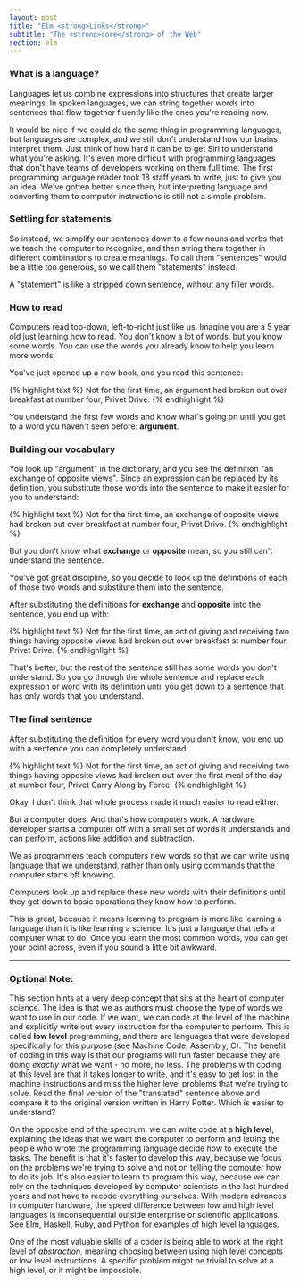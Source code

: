 ```yaml
---
layout: post
title: "Elm <strong>Links</strong>"
subtitle: "The <strong>core</strong> of the Web"
section: elm
---
```


### What is a language?

Languages let us combine expressions into structures that create larger meanings. In spoken languages, we can string together words into sentences that flow together fluently like the ones you're reading now.

It would be nice if we could do the same thing in programming languages, but languages are complex, and we still don't understand how our brains interpret them. Just think of how hard it can be to get Siri to understand what you're asking. It's even more difficult with programming languages that don't have teams of developers working on them full time. The first programming language reader took 18 staff years to write, just to give you an idea. We've gotten better since then, but interpreting language and converting them to computer instructions is still not a simple problem.

### Settling for statements

So instead, we simplify our sentences down to a few nouns and verbs that we teach the computer to recognize, and then string them together in different combinations to create meanings. To call them "sentences" would be a little too generous, so we call them "statements" instead.

A "statement" is like a stripped down sentence, without any filler words.

### How to read

Computers read top-down, left-to-right just like us. Imagine you are a 5 year old just learning how to read. You don't know a lot of words, but you know some words. You can use the words you already know to help you learn more words.

You've just opened up a new book, and you read this sentence:

{% highlight text %}
Not for the first time, an argument had broken out over breakfast at number four, Privet Drive.
{% endhighlight %}

You understand the first few words and know what's going on until you get to a word you haven't seen before: **argument**.

### Building our vocabulary

You look up "argument" in the dictionary, and you see the definition "an exchange of opposite views". Since an expression can be replaced by its definition, you substitute those words into the sentence to make it easier for you to understand:

{% highlight text %}
Not for the first time, an exchange of opposite views had broken out over breakfast at number four, Privet Drive.
{% endhighlight %}

But you don't know what **exchange** or **opposite** mean, so you still can't understand the sentence.

You've got great discipline, so you decide to look up the definitions of each of those two words and substitute them into the sentence.

After substituting the definitions for **exchange** and **opposite** into the sentence, you end up with:

{% highlight text %}
Not for the first time, an act of giving and receiving two things having opposite views had broken out over breakfast at number four, Privet Drive.
{% endhighlight %}

That's better, but the rest of the sentence still has some words you don't understand. So you go through the whole sentence and replace each expression or word with its definition until you get down to a sentence that has only words that you understand.

### The final sentence

After substituting the definition for every word you don't know, you end up with a sentence you can completely understand:

{% highlight text %}
Not for the first time, an act of giving and receiving two things having opposite views had broken out over the first meal of the day at number four, Privet Carry Along by Force.
{% endhighlight %}

Okay, I don't think that whole process made it much easier to read either.

But a computer does. And that's how computers work. A hardware developer starts a computer off with a small set of words it understands and can perform, actions like addition and subtraction.

We as programmers teach computers new words so that we can write using language that we understand, rather than only using commands that the computer starts off knowing.

Computers look up and replace these new words with their definitions until they get down to basic operations they know how to perform.

This is great, because it means learning to program is more like learning a language than it is like learning a science. It's just a language that tells a computer what to do. Once you learn the most common words, you can get your point across, even if you sound a little bit awkward.

------

### Optional Note:

This section hints at a very deep concept that sits at the heart of computer science. The idea is that we as authors must choose the type of words we want to use in our code. If we want, we can code at the level of the machine and explicitly write out every instruction for the computer to perform. This is called **low level** programming, and there are languages that were developed specifically for this purpose (see Machine Code, Assembly, C). The benefit of coding in this way is that our programs will run faster because they are doing *exactly* what we want - no more, no less. The problems with coding at this level are that it takes longer to write, and it's easy to get lost in the machine instructions and miss the higher level problems that we're trying to solve. Read the final version of the "translated" sentence above and compare it to the original version written in Harry Potter. Which is easier to understand?

On the opposite end of the spectrum, we can write code at a **high level**, explaining the ideas that we want the computer to perform and letting the people who wrote the programming language decide how to execute the tasks. The benefit is that it's faster to develop this way, because we focus on the problems we're trying to solve and not on telling the computer how to do its job. It's also easier to learn to program this way, because we can rely on the techniques developed by computer scientists in the last hundred years and not have to recode everything ourselves. With modern advances in computer hardware, the speed difference between low and high level languages is inconsequential outside enterprise or scientific applications. See Elm, Haskell, Ruby, and Python for examples of high level languages.

One of the most valuable skills of a coder is being able to work at the right level of *abstraction*, meaning choosing between using high level concepts or low level instructions. A specific problem might be trivial to solve at a high level, or it might be impossible.
